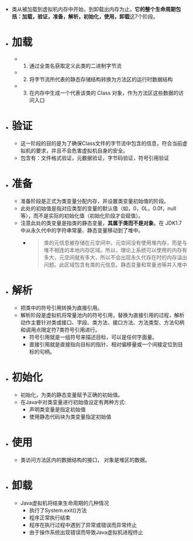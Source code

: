 - 类从被加载到虚拟机内存中开始，到卸载出内存为止。**它的整个生命周期包括：加载，验证，准备，解析，初始化，使用，卸载**这7个阶段。
- # 加载
	- 1.	通过全类名获取定义此类的二进制字节流
	- 2.	将字节流所代表的静态存储结构转换为方法区的运行时数据结构
	- 3.	在内存中生成一个代表该类的 Class 对象，作为方法区这些数据的访问入口
- # 验证
	- 这一阶段的目的是为了确保Class文件的字节流中包含的信息，符合当前虚拟机的要求，并且不会危害虚拟机自身的安全。
	- 包含有：文件格式验证，元数据验证，字节码验证，符号引用验证
- # 准备
	- 准备阶段是正式为类变量分配内存，并设置类变量初始值的阶段。
	- 此处的初始值是指对应类型的变量的默认值（如，0，0L，0.0f，null等），而不是实际的初始化值（初始化阶段才会赋值）。
	- 注意此处的类变量是指类的静态变量，**其属于类而不是对象**。在 JDK1.7 中从永久代中的字符串常量、静态变量移动到了堆中。
		- > 类的元信息被存储在元空间中。元空间没有使用堆内存，而是与堆不相连的本地内存区域。所以，理论上系统可以使用的内存有多大，元空间就有多大，所以不会出现永久代存在时的内存溢出问题。此区域包含有类的元信息。静态变量和常量池等并入堆中
- # 解析
	- 把类中的符号引用转换为直接引用。
	- 解析阶段是虚拟机将常量池内的符号引用，替换为直接引用的过程，解析动作主要针对类或接口、字段、类方法、接口方法、方法类型、方法句柄和调用点限定符7类符号引用进行。
		- 符号引用就是一组符号来描述目标，可以是任何字面量。
		- 直接引用就是直接指向目标的指针、相对偏移量或一个间接定位到目标的句柄。
- # 初始化
	- 初始化，为类的静态变量赋予正确的初始值。
	- 在Java中对类变量进行初始值设定有两种方式:
		- 声明类变量是指定初始值
		- 使用静态代码块为类变量指定初始值
- # 使用
	- 类访问方法区内的数据结构的接口， 对象是堆区的数据。
- # 卸载
	- Java虚拟机将结束生命周期的几种情况
		- 执行了System.exit()方法
		- 程序正常执行结束
		- 程序在执行过程中遇到了异常或错误而异常终止
		- 由于操作系统出现错误而导致Java虚拟机进程终止